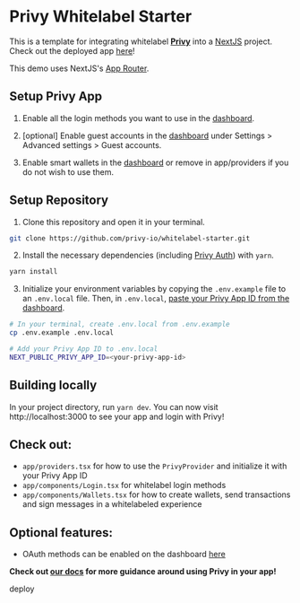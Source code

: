 # Privy Whitelabel Starter

This is a template for integrating whitelabel [**Privy**](https://www.privy.io/) into a [NextJS](https://nextjs.org/) project. Check out the deployed app [here](https://whitelabel.privy.io/)!

This demo uses NextJS's [App Router](https://nextjs.org/docs/app).

## Setup Privy App

1. Enable all the login methods you want to use in the [dashboard](https://dashboard.privy.io/apps?page=login-methods).

2. [optional] Enable guest accounts in the [dashboard](https://dashboard.privy.io/apps?page=settings) under Settings > Advanced settings > Guest accounts.

3. Enable smart wallets in the [dashboard](https://dashboard.privy.io/apps?page=embedded&tab=smart-wallets) or remove <SmartWalletProvider/> in app/providers if you do not wish to use them.

## Setup Repository

1. Clone this repository and open it in your terminal.

```sh
git clone https://github.com/privy-io/whitelabel-starter.git
```

2. Install the necessary dependencies (including [Privy Auth](https://www.npmjs.com/package/@privy-io/react-auth)) with `yarn`.

```sh
yarn install
```

3. Initialize your environment variables by copying the `.env.example` file to an `.env.local` file. Then, in `.env.local`, [paste your Privy App ID from the dashboard](https://docs.privy.io/guide/dashboard/api-keys).

```sh
# In your terminal, create .env.local from .env.example
cp .env.example .env.local

# Add your Privy App ID to .env.local
NEXT_PUBLIC_PRIVY_APP_ID=<your-privy-app-id>
```

## Building locally

In your project directory, run `yarn dev`. You can now visit http://localhost:3000 to see your app and login with Privy!

## Check out:

- `app/providers.tsx` for how to use the `PrivyProvider` and initialize it with your Privy App ID
- `app/components/Login.tsx` for whitelabel login methods
- `app/components/Wallets.tsx` for how to create wallets, send transactions and sign messages in a whitelabeled experience

## Optional features:

- OAuth methods can be enabled on the dashboard [here](https://dashboard.privy.io/apps?page=login-methods&logins=socials)

**Check out [our docs](https://docs.privy.io/) for more guidance around using Privy in your app!**

deploy
